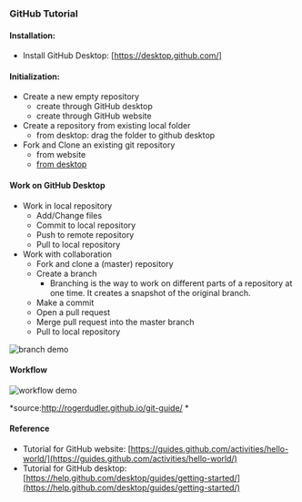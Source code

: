 ### GitHub Tutorial

#### Installation:
* Install GitHub Desktop: [https://desktop.github.com/]

#### Initialization:
* Create a new empty repository
	* create through GitHub desktop
	* create through GitHub website
* Create a repository from existing local folder
	* from desktop: drag the folder to github desktop
* Fork and Clone an existing git repository
   - from website
	- [from desktop](https://help.github.com/desktop/guides/contributing/cloning-a-repository-from-github-to-github-desktop/)
	
#### Work on GitHub Desktop
* Work in local repository
    * Add/Change files
    * Commit to local repository
	* Push to remote repository
	* Pull to local repository
* Work with collaboration
	* Fork and clone a (master) repository
	* Create a branch
		* Branching is the way to work on different parts of a repository at one time. It creates a snapshot of the original branch.
    * Make a commit
	* Open a pull request 
	* Merge pull request into the master branch
	* Pull to local repository

![branch demo](./pics/branching.png)

#### Workflow
![workflow demo](./pics/workflow_demo.png)

*source:http://rogerdudler.github.io/git-guide/ *

#### Reference
* Tutorial for GitHub website: [https://guides.github.com/activities/hello-world/](https://guides.github.com/activities/hello-world/)
* Tutorial for GitHub desktop:
[https://help.github.com/desktop/guides/getting-started/](https://help.github.com/desktop/guides/getting-started/)
